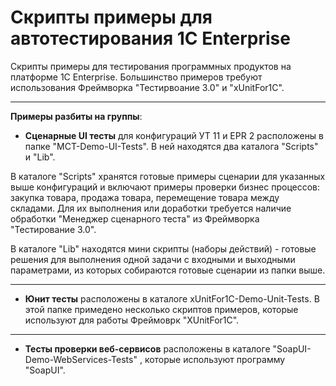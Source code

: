 # Скрипты примеры для автотестирования 1C Enterprise

Скрипты примеры для тестирования программных продуктов на платформе 1C Enterprise. Большинство примеров требуют использования Фреймворка "Тестирвоание 3.0" и "xUnitFor1C".

***

**Примеры разбиты на группы**:

* **Сценарные UI тесты** для конфигураций УТ 11 и EPR 2 расположены в папке "МСТ-Demo-UI-Tests". В ней находятся два каталога "Scripts" и "Lib". 

В каталоге "Scripts" хранятся готовые примеры сценарии для указанных выше конфигураций и включают примеры проверки бизнес процессов: закупка товара, продажа товара, перемещение товара между складами. Для их выполнения или доработки требуется наличие обработки "Менеджер сценарного теста" из Фреймворка "Тестирование 3.0".

В каталоге "Lib" находятся мини скрипты (наборы действий) - готовые решения для выполнения одной задачи с входными и выходными параметрами, из которых собираются готовые сценарии из папки выше.

***

* **Юнит тесты** расположены в каталоге xUnitFor1C-Demo-Unit-Tests. В этой папке примедено несколько скриптов примеров, которые используют для работы Фреймоврк "XUnitFor1C".

***

* **Тесты проверки веб-сервисов** расположены в каталоге "SoapUI-Demo-WebServices-Tests" , которые используют программу "SoapUI".

